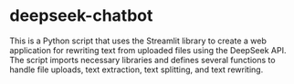 # deepseek-chatbot
This is a Python script that uses the Streamlit library to create a web application for rewriting text from uploaded files using the DeepSeek API. The script imports necessary libraries and defines several functions to handle file uploads, text extraction, text splitting, and text rewriting.
